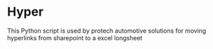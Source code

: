 # Hyper 

This Python script is used by protech automotive solutions for moving hyperlinks from sharepoint to a excel longsheet
